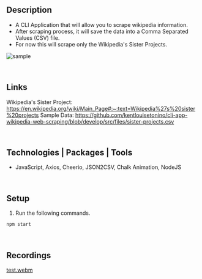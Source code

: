## Description
- A CLI Application that will allow you to scrape wikipedia information.
- After scraping process, it will save the data into a Comma Separated Values (CSV) file.
- For now this will scrape only the Wikipedia's Sister Projects.

![sample](https://user-images.githubusercontent.com/69438999/193521598-c0319469-e52e-43c2-b38a-02a48fa4e885.PNG)


<br />

## Links
Wikipedia's Sister Project: https://en.wikipedia.org/wiki/Main_Page#:~:text=Wikipedia%27s%20sister%20projects
Sample Data: https://github.com/kentlouisetonino/cli-app-wikipedia-web-scraping/blob/develop/src/files/sister-projects.csv

<br />

## Technologies | Packages | Tools
- JavaScript, Axios, Cheerio, JSON2CSV, Chalk Animation, NodeJS

<br />

## Setup
1. Run the following commands.
```bash
npm start
```

<br />

## Recordings
[test.webm](https://user-images.githubusercontent.com/69438999/193529069-cd94f049-0870-47b6-adde-220649ef9eb3.webm)
